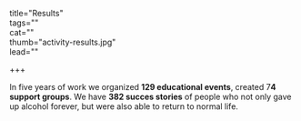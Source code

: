title="Results"  
tags=""  
cat=""  
thumb="activity-results.jpg"  
lead=""  

+++

In five years of work we organized <strong>129 educational events</strong>, created 7<strong>4 support groups</strong>. We have <strong>382 succes stories</strong> of people who not only gave up alcohol forever, but were also able to return to normal life.

